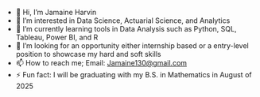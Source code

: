 - 👋 Hi, I’m Jamaine Harvin
- 👀 I’m interested in Data Science, Actuarial Science, and Analytics
- 🌱 I’m currently learning tools in Data Analysis such as Python, SQL, Tableau, Power BI, and R 
- 💞️ I’m looking for an opportunity either internship based or a entry-level position to showcase my hard and soft skills
- 📫 How to reach me; Email: Jamaine130@gmail.com
- ⚡ Fun fact: I will be graduating with my B.S. in Mathematics in August of 2025

<!---
Jharvin3/Jharvin3 is a ✨ special ✨ repository because its `README.md` (this file) appears on your GitHub profile.
You can click the Preview link to take a look at your changes.
--->
